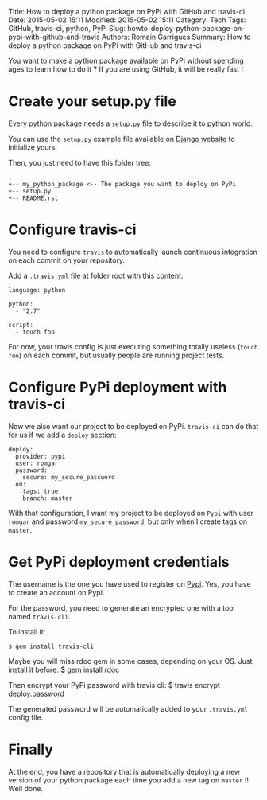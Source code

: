 Title: How to deploy a python package on PyPi with GitHub and travis-ci
Date: 2015-05-02 15:11
Modified: 2015-05-02 15:11
Category: Tech
Tags: GitHub, travis-ci, python, PyPi
Slug: howto-deploy-python-package-on-pypi-with-github-and-travis
Authors: Romain Garrigues
Summary: How to deploy a python package on PyPi with GitHub and travis-ci

You want to make a python package available on PyPi without spending ages to learn how to do it ? If you are using GitHub, it will be really fast !

Create your setup.py file
=========================

Every python package needs a `setup.py` file to describe it to python world.

You can use the `setup.py` example file available on [Django website](http://djangoproject.org/) to initialize yours.

Then, you just need to have this folder tree:

    .
    +-- my_python_package <-- The package you want to deploy on PyPi
    +-- setup.py
    +-- README.rst

Configure travis-ci
===================

You need to configure `travis` to automatically launch continuous integration on each commit on your repository.

Add a `.travis.yml` file at folder root with this content:

    language: python

    python:
      - "2.7"

    script:
      - touch foo

For now, your travis config is just executing something totally useless (`touch foo`) on each commit, but usually people are running project tests.

Configure PyPi deployment with travis-ci
========================================

Now we also want our project to be deployed on PyPi. `travis-ci` can do that for us if we add a `deploy` section:

    deploy:
      provider: pypi
      user: romgar
      password:
        secure: my_secure_password
      on:
        tags: true
        branch: master

With that configuration, I want my project to be deployed on `Pypi` with user `romgar` and password `my_secure_password`, but only when I create tags on `master`.

Get PyPi deployment credentials
===============================

The username is the one you have used to register on [Pypi](http://pypi.python.org/). Yes, you have to create an account on Pypi.

For the password, you need to generate an encrypted one with a tool named `travis-cli`.

To install it:

    $ gem install travis-cli

Maybe you will miss rdoc gem in some cases, depending on your OS. Just install it before:
    $ gem install rdoc

Then encrypt your PyPi password with travis cli:
    $ travis encrypt deploy.password

The generated password will be automatically added to your `.travis.yml` config file.

Finally
=======

At the end, you have a repository that is automatically deploying a new version of your python package each time you add a new tag on `master` !! Well done.
